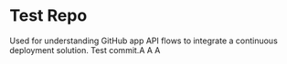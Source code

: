 # Test Repo

Used for understanding GitHub app API flows to integrate a continuous deployment solution.
Test commit.A
A
A
